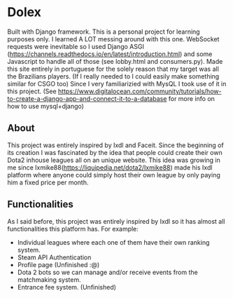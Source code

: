 # Dolex
Built with Django framework.
This is a personal project for learning purposes only. I learned A LOT messing around with this one. 
WebSocket requests were inevitable so I used Django ASGI (https://channels.readthedocs.io/en/latest/introduction.html) and some Javascript to handle all of those (see lobby.html and consumers.py).
Made this site entirely in portuguese for the solely reason that my target was all the Brazilians players.
(If I really needed to I could easily make something similar for CSGO too)
Since I very familiarizied with MysQL I took use of it in this project. (See https://www.digitalocean.com/community/tutorials/how-to-create-a-django-app-and-connect-it-to-a-database for more info on how to use mysql+django)
## About
This project was entirely inspired by Ixdl and Faceit. Since the beginning of its creation I was fascinated by the idea that people could create their own Dota2 inhouse leagues all on an unique website. This idea was growing in me since Ixmike88(https://liquipedia.net/dota2/Ixmike88) made his Ixdl platform where anyone could simply host their own league by only paying him a fixed price per month.

## Functionalities
As I said before, this project was entirely inspired by Ixdl so it has almost all functionalities this platform has. For example:

- Individual leagues where each one of them have their own ranking system.
- Steam API Authentication
- Profile page (Unfinished :@)
- Dota 2 bots so we can manage and/or receive events from the matchmaking system.
- Entrance fee system. (Unfinished)
